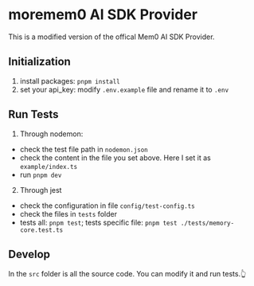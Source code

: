 # moremem0 AI SDK Provider
This is a modified version of the offical Mem0 AI SDK Provider.

## Initialization
1. install packages: `pnpm install`
2. set your api_key: modify `.env.example` file and rename it to `.env`

## Run Tests
1. Through nodemon:
  - check the test file path in `nodemon.json`
  - check the content in the file you set above. Here I set it as `example/index.ts`
  - run `pnpm dev`

2. Through jest
  - check the configuration in file `config/test-config.ts`
  - check the files in `tests` folder
  - tests all: `pnpm test`; tests specific file: `pnpm test ./tests/memory-core.test.ts`

## Develop
In the `src` folder is all the source code. You can modify it and run tests.👆